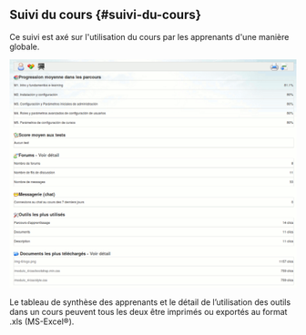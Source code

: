 ## Suivi du cours {#suivi-du-cours}

Ce suivi est axé sur l&#039;utilisation du cours par les apprenants d&#039;une manière globale.

![](../assets/image142.png)

Le tableau de synthèse des apprenants et le détail de l’utilisation des outils dans un cours peuvent tous les deux être imprimés ou exportés au format .xls (MS-Excel®).